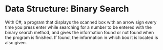 # Data Structure: Binary Search
With C#, a program that displays the scanned box with an arrow sign every time you press enter while searching for a number to be entered with the binary search method, and gives the information found or not found when the program is finished. If found, the information in which box it is located is also given.
